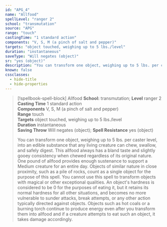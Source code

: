 ```yaml
---
id: "APG_4"
name: "Allfood"
spellLevel: "ranger 2"
school: "transmutation"
source: "APG"
range: "touch"
castingTime: "1 standard action"
components: "V, S, M (a pinch of salt and pepper)"
targets: "object touched, weighing up to 5 lbs./level"
duration: "instantaneous"
saveType: "Will negates (object)"
sr: "yes (object)"
description: "You can transform one object, weighing up to 5 lbs. per caster level, into an edible substance that any living creature can chew, swallow, and safely digest. This allfood always has a bland taste and slightly gooey consistency when chewed regardless of its original nature.  One pound of allfood provides enough sustenance to support a Medium creature for an entire day.  Objects of similar nature in close proximity, such as a pile of rocks, count as a single object for the purpose of this spell. You cannot use this spell to transform objects with magical or other exceptional qualities. An object's hardness is considered to be 0 for the purposes of eating it, but it retains its normal hardness for all other situations, and becomes no more vulnerable to sunder attacks, break attempts, or any other action typically directed against objects. Objects such as hot coals or a burning torch continue to produce energy even after you transform them into allfood and if a creature attempts to eat such an object, it takes damage accordingly."
known: false
cssclasses:
  - hide-title
  - hide-properties
---
```


> [!spellbook-spell-block] Allfood
> **School:** transmutation; **Level** ranger 2
> **Casting Time** 1 standard action  
> **Components** V, S, M (a pinch of salt and pepper)  
> **Range** touch  
> **Targets** object touched, weighing up to 5 lbs./level  
> **Duration** instantaneous  
> **Saving Throw** Will negates (object); **Spell Resistance** yes (object)
> 
> You can transform one object, weighing up to 5 lbs. per caster level, into an edible substance that any living creature can chew, swallow, and safely digest. This allfood always has a bland taste and slightly gooey consistency when chewed regardless of its original nature.  One pound of allfood provides enough sustenance to support a Medium creature for an entire day.  Objects of similar nature in close proximity, such as a pile of rocks, count as a single object for the purpose of this spell. You cannot use this spell to transform objects with magical or other exceptional qualities. An object's hardness is considered to be 0 for the purposes of eating it, but it retains its normal hardness for all other situations, and becomes no more vulnerable to sunder attacks, break attempts, or any other action typically directed against objects. Objects such as hot coals or a burning torch continue to produce energy even after you transform them into allfood and if a creature attempts to eat such an object, it takes damage accordingly.